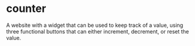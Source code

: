 # counter
A website with a widget that can be used to keep track of a value, using three functional buttons that can either increment, decrement, or reset the value.
